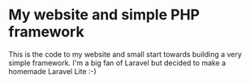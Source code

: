 # My website and simple PHP framework

This is the code to my website and small start towards building a very simple framework. I'm a big fan of Laravel but decided to make a homemade Laravel Lite :-)